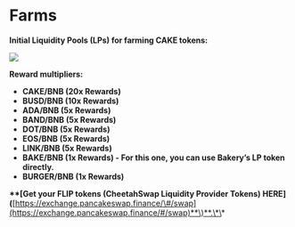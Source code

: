 # Farms

**Initial Liquidity Pools \(LPs\) for farming CAKE tokens:**

![](https://lh5.googleusercontent.com/9aRgjqmGwHZMlV7Ofvur-lx4mVQTtt3Z6Js7uj7xZpnpNvdDvl_mBoyi2KmBaPPUwdfjhZq1DBbl7CjMPmlzEelVUoJRO4IOu0JoAbYEFMhKcuLRVS_xIyecBE3sx2QUB1hrBN9u)

**Reward multipliers:**

- **CAKE/BNB \(20x Rewards\)**
- **BUSD/BNB \(10x Rewards\)**
- **ADA/BNB \(5x Rewards\)**
- **BAND/BNB \(5x Rewards\)**
- **DOT/BNB \(5x Rewards\)**
- **EOS/BNB \(5x Rewards\)**
- **LINK/BNB \(5x Rewards\)**
- **BAKE/BNB \(1x Rewards\) - For this one, you can use Bakery’s LP token directly.**
- **BURGER/BNB \(1x Rewards\)**

**\*\*\[**Get your FLIP tokens \(CheetahSwap Liquidity Provider Tokens\) HERE**\]\(**[https://exchange.pancakeswap.finance/\#/swap](https://exchange.pancakeswap.finance/#/swap)**\)**.\*\*
